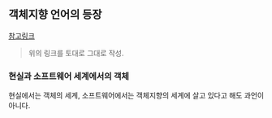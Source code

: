 ## 객체지향 언어의 등장
[참고링크](http://effectiveprogramming.tistory.com/entry/%EA%B0%9D%EC%B2%B4%EC%A7%80%ED%96%A5%EC%9D%98-%EC%98%AC%EB%B0%94%EB%A5%B8-%EC%9D%B4%ED%95%B4-%EA%B0%9D%EC%B2%B4%EC%A7%80%ED%96%A5-%EC%96%B8%EC%96%B4%EC%9D%98-%EB%8C%80%EB%91%90?category=660012)

> 위의 링크를 토대로 그대로 작성.

### 현실과 소프트웨어 세계에서의 객체
현실에서는 객체의 세계, 소프트웨어에서는 객체지향의 세계에 살고 있다고 해도 과언이 아니다.
